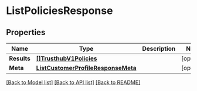 # ListPoliciesResponse

## Properties

Name | Type | Description | Notes
------------ | ------------- | ------------- | -------------
**Results** | [**[]TrusthubV1Policies**](TrusthubV1Policies.md) |  |[optional] 
**Meta** | [**ListCustomerProfileResponseMeta**](ListCustomerProfileResponseMeta.md) |  |[optional] 

[[Back to Model list]](../README.md#documentation-for-models) [[Back to API list]](../README.md#documentation-for-api-endpoints) [[Back to README]](../README.md)



